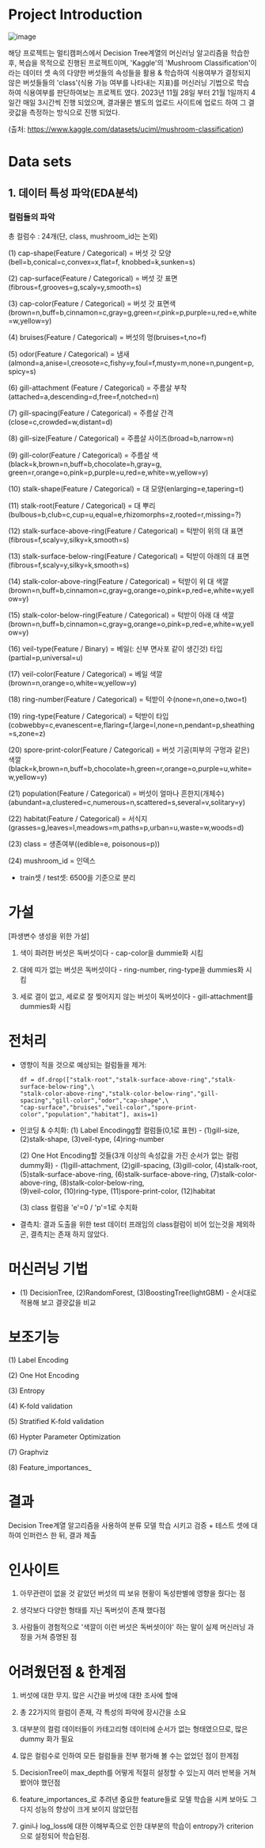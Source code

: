 # Project Introduction

![image](https://github.com/ryeonbeenkang/mulcam_1st_team_project/assets/47935123/d21abc00-1f66-45df-aa4f-2fbafe73852e)


해당 프로젝트는 멀티캠퍼스에서 Decision Tree계열의 머신러닝 알고리즘을 학습한 후, 복습을 목적으로 진행된 프로젝트이며, 'Kaggle'의 'Mushroom Classification'이라는 데이터 셋 속의 다양한 버섯들의 속성들을 활용 & 학습하여 식용여부가 결정되지 않은 버섯들들의 'class'(식용 가능 여부를 나타내는 지표)를 머신러닝 기법으로 학습 하여 식용여부를 판단하여보는 프로젝트 였다. 2023년 11월 28일 부터 21월 1일까지 4일간 매일 3시간씩 진행 되었으며, 결과물은 별도의 업로드 사이트에 업로드 하여 그 결괏값을 측정하는 방식으로 진행 되었다. 

(출처: https://www.kaggle.com/datasets/uciml/mushroom-classification)



# Data sets
## 1. 데이터 특성 파악(EDA분석)
### 컬럼들의 파악
총 컬럼수 : 24개(단, class, mushroom_id는 논외)

(1) cap-shape(Feature / Categorical) = 버섯 갓 모양(bell=b,conical=c,convex=x,flat=f, knobbed=k,sunken=s)

(2) cap-surface(Feature / Categorical) = 버섯 갓 표면(fibrous=f,grooves=g,scaly=y,smooth=s)

(3) cap-color(Feature / Categorical) = 버섯 갓 표면색(brown=n,buff=b,cinnamon=c,gray=g,green=r,pink=p,purple=u,red=e,white=w,yellow=y)

(4) bruises(Feature / Categorical) = 버섯의 멍(bruises=t,no=f)

(5) odor(Feature / Categorical) = 냄새(almond=a,anise=l,creosote=c,fishy=y,foul=f,musty=m,none=n,pungent=p,spicy=s)

(6) gill-attachment (Feature / Categorical) = 주름살 부착(attached=a,descending=d,free=f,notched=n)

(7) gill-spacing(Feature / Categorical) = 주름살 간격(close=c,crowded=w,distant=d)

(8) gill-size(Feature / Categorical) = 주름살 사이즈(broad=b,narrow=n)

(9) gill-color(Feature / Categorical) = 주름살 색(black=k,brown=n,buff=b,chocolate=h,gray=g, green=r,orange=o,pink=p,purple=u,red=e,white=w,yellow=y)

(10) stalk-shape(Feature / Categorical) = 대 모양(enlarging=e,tapering=t)

(11) stalk-root(Feature / Categorical) = 대 뿌리(bulbous=b,club=c,cup=u,equal=e,rhizomorphs=z,rooted=r,missing=?)

(12) stalk-surface-above-ring(Feature / Categorical) = 턱받이 위의 대 표면(fibrous=f,scaly=y,silky=k,smooth=s)

(13) stalk-surface-below-ring(Feature / Categorical) = 턱받이 아래의 대 표면(fibrous=f,scaly=y,silky=k,smooth=s)

(14) stalk-color-above-ring(Feature / Categorical) = 턱받이 위 대 색깔(brown=n,buff=b,cinnamon=c,gray=g,orange=o,pink=p,red=e,white=w,yellow=y)

(15) stalk-color-below-ring(Feature / Categorical) = 턱받이 아래 대 색깔(brown=n,buff=b,cinnamon=c,gray=g,orange=o,pink=p,red=e,white=w,yellow=y)

(16) veil-type(Feature / Binary) = 베일(: 신부 면사포 같이 생긴것) 타입(partial=p,universal=u)

(17) veil-color(Feature / Categorical) = 베일 색깔(brown=n,orange=o,white=w,yellow=y)

(18) ring-number(Feature / Categorical) = 턱받이 수(none=n,one=o,two=t)

(19) ring-type(Feature / Categorical) = 턱받이 타입(cobwebby=c,evanescent=e,flaring=f,large=l,none=n,pendant=p,sheathing=s,zone=z)

(20) spore-print-color(Feature / Categorical) = 버섯 기공(피부의 구멍과 같은) 색깔(black=k,brown=n,buff=b,chocolate=h,green=r,orange=o,purple=u,white=w,yellow=y)

(21) population(Feature / Categorical) = 버섯이 얼마나 흔한지(개체수)(abundant=a,clustered=c,numerous=n,scattered=s,several=v,solitary=y)

(22) habitat(Feature / Categorical) = 서식지(grasses=g,leaves=l,meadows=m,paths=p,urban=u,waste=w,woods=d)

(23) class = 생존여부((edible=e, poisonous=p))

(24) mushroom_id = 인덱스
 
 - train셋 / test셋: 6500을 기준으로 분리


# 가설
  [파생변수 생성을 위한 가설]
   1) 색이 화려한 버섯은 독버섯이다 - cap-color을 dummie화 시킴
      
   2) 대에 띠가 없는 버섯은 독버섯이다 - ring-number, ring-type을 dummies화 시킴
      
   3) 세로 결이 없고, 세로로 잘 찢어지지 않는 버섯이 독버섯이다 - gill-attachment를 dummies화 시킴


# 전처리
 - 영향이 적을 것으로 예상되는 컬럼들을 제거:
   ```
   df = df.drop(["stalk-root","stalk-surface-above-ring","stalk-surface-below-ring",\
   "stalk-color-above-ring","stalk-color-below-ring","gill-spacing","gill-color","odor","cap-shape",\
   "cap-surface","bruises","veil-color","spore-print-color","population","habitat"], axis=1)

   ```
 - 인코딩 & 수치화:
   (1) Label Encodingg할 컬럼들(0,1로 표현) - (1)gill-size, (2)stalk-shape, (3)veil-type, (4)ring-number

  
   (2) One Hot Encoding할 것들(3개 이상의 속성값을 가진 순서가 없는 컬럼 dummy화) - (1)gill-attachment, (2)gill-spacing, (3)gill-color, (4)stalk-root, \
      (5)stalk-surface-above-ring, (6)stalk-surface-above-ring, (7)stalk-color-above-ring, (8)stalk-color-below-ring, \
      (9)veil-color, (10)ring-type, (11)spore-print-color, (12)habitat

      
   (3) class 컬럼을 'e'=0 / 'p'=1로 수치화

  
 - 결측치: 결과 도출을 위한 test 데이터 프래임의 class컬럼이 비어 있는것을 제외하곤, 결측치는 존재 하지 않았다. 


# 머신러닝 기법
 - (1) DecisionTree, (2)RandomForest, (3)BoostingTree(lightGBM) - 순서대로 적용해 보고 결괏값을 비교


# 보조기능
(1) Label Encoding

(2) One Hot Encoding

(3) Entropy

(4) K-fold validation

(5) Stratified K-fold validation

(6) Hypter Parameter Optimization

(7) Graphviz

(8) Feature_importances_



# 결과
Decision Tree계열 알고리즘을 사용하여 분류 모델 학습 시키고 검증 + 테스트 셋에 대하여 인퍼런스 한 뒤, 결과 제출



# 인사이트
1. 아무관련이 없을 것 같았던 버섯의 띠 보유 현황이 독성판별에 영향을 줬다는 점
   
2. 생각보다 다양한 형태를 지닌 독버섯이 존재 했다점
   
3. 사람들이 경험적으로 '색깔이 이런 버섯은 독버셧이야' 하는 말이 실제 머신러닝 과정을 거쳐 증명된 점



# 어려웠던점 & 한계점
1) 버섯에 대한 무지. 많은 시간을 버섯에 대한 조사에 할애
   
2) 총 22가지의 컬럼이 존재, 각 특성의 파악에 장시간을 소요
   
3) 대부분의 컬럼 데이터들이 카테고리형 데이터에 순서가 없는 형태였으므로, 많은 dummy 화가 필요
   
4) 많은 컬럼수로 인하여 모든 컬럼들을 전부 평가해 볼 수는 없었던 점이 한계점
   
5) DecisionTree이 max_depth를 어떻게 적절히 설정할 수 있는지 여러 반복을 거쳐 봤어야 했던점
    
6) feature_importances_로 추려낸 중요한 feature들로 모델 학습을 시켜 보아도 그다지 성능의 향상이 크게 보이지 않았던점
    
7) gini나 log_loss에 대한 이해부족으로 인한 대부분의 학습이 entropy가 criterion으로 설정되어 학습된점.

